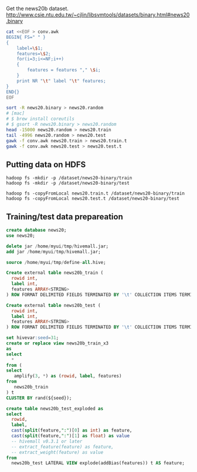 <!-- 
  Hivemall: Hive scalable Machine Learning Library
  
  Licensed under the Apache License, Version 2.0 (the "License");
  you may not use this file except in compliance with the License.
  You may obtain a copy of the License at
  
          http://www.apache.org/licenses/LICENSE-2.0
          
  Unless required by applicable law or agreed to in writing, software
  distributed under the License is distributed on an "AS IS" BASIS,
  WITHOUT WARRANTIES OR CONDITIONS OF ANY KIND, either express or implied.
  See the License for the specific language governing permissions and
  limitations under the License.
-->

Get the news20b dataset.
http://www.csie.ntu.edu.tw/~cjlin/libsvmtools/datasets/binary.html#news20.binary

```sh
cat <<EOF > conv.awk
BEGIN{ FS=" " }
{
    label=\$1;
    features=\$2;
    for(i=3;i<=NF;i++)
    {
        features = features "," \$i;
    }
    print NR "\t" label "\t" features;
}
END{}
EOF

sort -R news20.binary > news20.random
# [mac]
# $ brew install coreutils
# $ gsort -R news20.binary > news20.random
head -15000 news20.random > news20.train
tail -4996 news20.random > news20.test
gawk -f conv.awk news20.train > news20.train.t
gawk -f conv.awk news20.test > news20.test.t
```

## Putting data on HDFS
```
hadoop fs -mkdir -p /dataset/news20-binary/train
hadoop fs -mkdir -p /dataset/news20-binary/test

hadoop fs -copyFromLocal news20.train.t /dataset/news20-binary/train
hadoop fs -copyFromLocal news20.test.t /dataset/news20-binary/test
```

## Training/test data prepareation
```sql
create database news20;
use news20;

delete jar /home/myui/tmp/hivemall.jar;
add jar /home/myui/tmp/hivemall.jar;

source /home/myui/tmp/define-all.hive;

Create external table news20b_train (
  rowid int,
  label int,
  features ARRAY<STRING>
) ROW FORMAT DELIMITED FIELDS TERMINATED BY '\t' COLLECTION ITEMS TERMINATED BY "," STORED AS TEXTFILE LOCATION '/dataset/news20-binary/train';

Create external table news20b_test (
  rowid int, 
  label int,
  features ARRAY<STRING>
) ROW FORMAT DELIMITED FIELDS TERMINATED BY '\t' COLLECTION ITEMS TERMINATED BY "," STORED AS TEXTFILE LOCATION '/dataset/news20-binary/test';

set hivevar:seed=31;
create or replace view news20b_train_x3
as
select 
  * 
from (
select
   amplify(3, *) as (rowid, label, features)
from  
   news20b_train 
) t
CLUSTER BY rand(${seed});

create table news20b_test_exploded as
select 
  rowid,
  label,
  cast(split(feature,":")[0] as int) as feature,
  cast(split(feature,":")[1] as float) as value
  -- hivemall v0.3.1 or later
  -- extract_feature(feature) as feature,
  -- extract_weight(feature) as value
from 
  news20b_test LATERAL VIEW explode(addBias(features)) t AS feature;
```